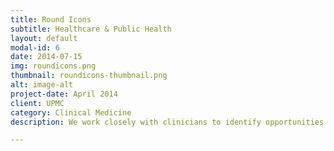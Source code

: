 ```yaml
---
title: Round Icons
subtitle: Healthcare & Public Health
layout: default
modal-id: 6
date: 2014-07-15
img: roundicons.png
thumbnail: roundicons-thumbnail.png
alt: image-alt
project-date: April 2014
client: UPMC
category: Clinical Medicine
description: We work closely with clinicians to identify opportunities for AI and ML to make an impact in medical practice and clinical research.

---
```

